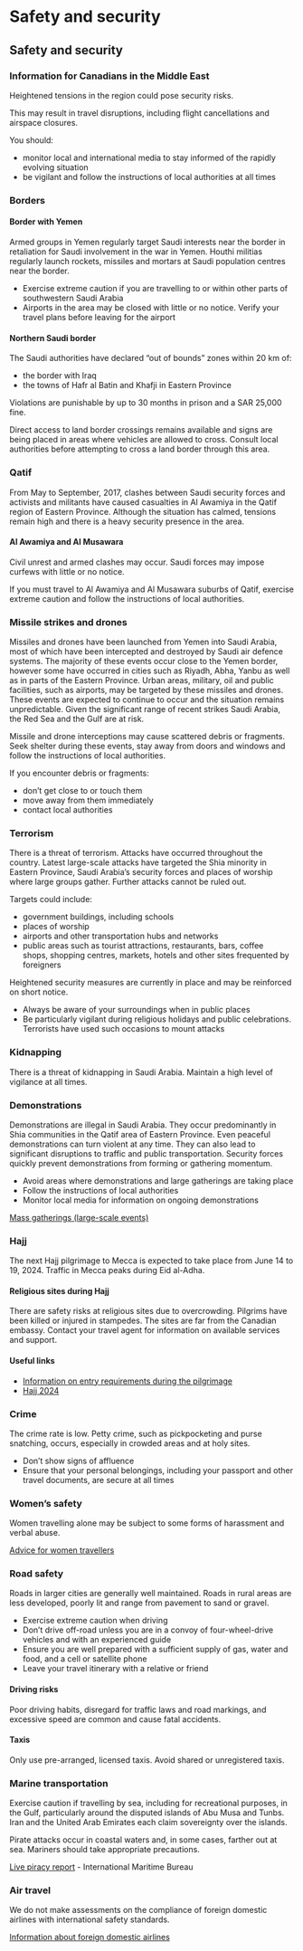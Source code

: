 # Safety and security

## Safety and security

### Information for Canadians in the Middle East

Heightened tensions in the region could pose security risks.

This may result in travel disruptions, including flight cancellations and airspace closures.

You should:

* monitor local and international media to stay informed of the rapidly evolving situation
* be vigilant and follow the instructions of local authorities at all times

### Borders

#### Border with Yemen

Armed groups in Yemen regularly target Saudi interests near the border in retaliation for Saudi involvement in the war in Yemen. Houthi militias regularly launch rockets, missiles and mortars at Saudi population centres near the border.

* Exercise extreme caution if you are travelling to or within other parts of southwestern Saudi Arabia
* Airports in the area may be closed with little or no notice. Verify your travel plans before leaving for the airport

#### Northern Saudi border

The Saudi authorities have declared “out of bounds” zones within 20 km of:

* the border with Iraq
* the towns of Hafr al Batin and Khafji in Eastern Province

Violations are punishable by up to 30 months in prison and a SAR 25,000 fine.

Direct access to land border crossings remains available and signs are being placed in areas where vehicles are allowed to cross. Consult local authorities before attempting to cross a land border through this area.

### Qatif

From May to September, 2017, clashes between Saudi security forces and activists and militants have caused casualties in Al Awamiya in the Qatif region of Eastern Province. Although the situation has calmed, tensions remain high and there is a heavy security presence in the area.

#### Al Awamiya and Al Musawara

Civil unrest and armed clashes may occur. Saudi forces may impose curfews with little or no notice.

If you must travel to Al Awamiya and Al Musawara suburbs of Qatif, exercise extreme caution and follow the instructions of local authorities.

### Missile strikes and drones

Missiles and drones have been launched from Yemen into Saudi Arabia, most of which have been intercepted and destroyed by Saudi air defence systems. The majority of these events occur close to the Yemen border, however some have occurred in cities such as Riyadh, Abha, Yanbu as well as in parts of the Eastern Province. Urban areas, military, oil and public facilities, such as airports, may be targeted by these missiles and drones. These events are expected to continue to occur and the situation remains unpredictable. Given the significant range of recent strikes Saudi Arabia, the Red Sea and the Gulf are at risk.

Missile and drone interceptions may cause scattered debris or fragments. Seek shelter during these events, stay away from doors and windows and follow the instructions of local authorities.

If you encounter debris or fragments:

* don’t get close to or touch them
* move away from them immediately
* contact local authorities

### Terrorism

There is a threat of terrorism. Attacks have occurred throughout the country. Latest large-scale attacks have targeted the Shia minority in Eastern Province, Saudi Arabia’s security forces and places of worship where large groups gather. Further attacks cannot be ruled out.

Targets could include:

* government buildings, including schools
* places of worship
* airports and other transportation hubs and networks
* public areas such as tourist attractions, restaurants, bars, coffee shops, shopping centres, markets, hotels and other sites frequented by foreigners

Heightened security measures are currently in place and may be reinforced on short notice.

* Always be aware of your surroundings when in public places
* Be particularly vigilant during religious holidays and public celebrations. Terrorists have used such occasions to mount attacks

### Kidnapping

There is a threat of kidnapping in Saudi Arabia. Maintain a high level of vigilance at all times.

### Demonstrations

Demonstrations are illegal in Saudi Arabia. They occur predominantly in Shia communities in the Qatif area of Eastern Province. Even peaceful demonstrations can turn violent at any time. They can also lead to significant disruptions to traffic and public transportation. Security forces quickly prevent demonstrations from forming or gathering momentum.

* Avoid areas where demonstrations and large gatherings are taking place
* Follow the instructions of local authorities
* Monitor local media for information on ongoing demonstrations

[Mass gatherings (large-scale events)](https://travel.gc.ca/travelling/health-safety/mass-gatherings)

### Hajj

The next Hajj pilgrimage to Mecca is expected to take place from June 14 to 19, 2024. Traffic in Mecca peaks during Eid al-Adha.

#### Religious sites during Hajj

There are safety risks at religious sites due to overcrowding. Pilgrims have been killed or injured in stampedes. The sites are far from the Canadian embassy. Contact your travel agent for information on available services and support.

#### Useful links

* [Information on entry requirements during the pilgrimage](https://travel.gc.ca/destinations/saudi-arabia?_ga=2.187610600.1712953064.1710160261-33860031.1709822302#entryexit)
* [Hajj 2024](https://travel.gc.ca/travelling/health-safety/travel-health-notices/532?_ga=2.29029051.627123274.1711378505-33860031.1709822302)

### Crime

The crime rate is low. Petty crime, such as pickpocketing and purse snatching, occurs, especially in crowded areas and at holy sites.

* Don’t show signs of affluence
* Ensure that your personal belongings, including your passport and other travel documents, are secure at all times

### Women’s safety

Women travelling alone may be subject to some forms of harassment and verbal abuse.

[Advice for women travellers](https://travel.gc.ca/travelling/health-safety/advice-for-women-travellers "Advice for women travellers")

### Road safety

Roads in larger cities are generally well maintained. Roads in rural areas are less developed, poorly lit and range from pavement to sand or gravel.

* Exercise extreme caution when driving
* Don’t drive off-road unless you are in a convoy of four-wheel-drive vehicles and with an experienced guide
* Ensure you are well prepared with a sufficient supply of gas, water and food, and a cell or satellite phone
* Leave your travel itinerary with a relative or friend

#### Driving risks

Poor driving habits, disregard for traffic laws and road markings, and excessive speed are common and cause fatal accidents.

#### Taxis

Only use pre-arranged, licensed taxis. Avoid shared or unregistered taxis.

### Marine transportation

Exercise caution if travelling by sea, including for recreational purposes, in the Gulf, particularly around the disputed islands of Abu Musa and Tunbs. Iran and the United Arab Emirates each claim sovereignty over the islands.

Pirate attacks occur in coastal waters and, in some cases, farther out at sea. Mariners should take appropriate precautions.

[Live piracy report](https://icc-ccs.org/index.php/piracy-reporting-centre) - International Maritime Bureau

### Air travel

We do not make assessments on the compliance of foreign domestic airlines with international safety standards.

[Information about foreign domestic airlines](https://travel.gc.ca/air/in-flight-safety#other)